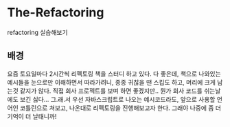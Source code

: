 # The-Refactoring
refactoring 실습해보기

## 배경
요즘 토요일마다 2시간씩 리펙토링 책을 스터디 하고 있다. 다 좋은데, 책으로 나와있는 예시들을 눈으로만 이해하면서 따라가려니, 종종 귀찮을 땐 스킵도 하고, 머리에 크게 남는것 같지가 않다.
직접 회사 프로젝트를 보며 하면 좋겠지만.. 뭔가 회사 코드를 쉬는날에도 보긴 싫다...
그.래.서 우선 자바스크립트로 나오는 예시코드라도, 앞으로 사용할 언어인 코틀린으로 쳐보고, 나온대로 리펙토링을 진행해보고자 한다. 
그래야 나중에 좀 더 기억이 더 날태니까!
